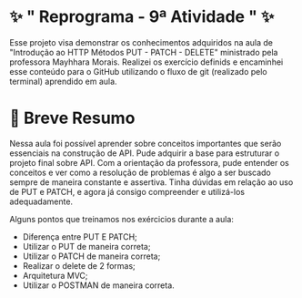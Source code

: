 # ✨ " Reprograma - 9ª Atividade "   ✨
<p>Esse projeto visa demonstrar os conhecimentos adquiridos na aula de "Introdução ao HTTP Métodos PUT - PATCH - DELETE" ministrado pela professora Mayhhara Morais. Realizei os exercício definids e encaminhei esse conteúdo para o GitHub utilizando o fluxo de git (realizado pelo terminal) aprendido em aula.</p>

# 🚀 Breve Resumo
Nessa aula foi possível aprender sobre conceitos importantes que serão essenciais na construção de API. Pude adquirir a base para estruturar o projeto final sobre API. Com a orientação da professora, pude entender os conceitos e ver como a resolução de problemas é algo a ser buscado sempre de maneira constante e assertiva. Tinha dúvidas em relação ao uso de PUT e PATCH, e agora já consigo compreender e utilizá-los adequadamente. 

Alguns pontos que treinamos nos exércicios durante a aula:

- Diferença entre PUT E PATCH;
- Utilizar o PUT de maneira correta;
- Utilizar o PATCH de maneira correta;
- Realizar o delete de 2 formas;
- Arquitetura MVC;
- Utilizar o POSTMAN de maneira correta.
